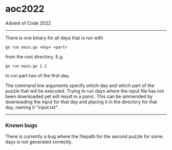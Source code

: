 # aoc2022
Advent of Code 2022

---

There is one binary for all days that is run with 

```
go run main.go <day> <part>
```

from the root directory. E.g.

```
go run main.go 1 2
```

to run part two of the first day.

The command line arguments specify which day and which part of the puzzle that will be executed. Trying to run days where the input file has not been downloaded yet will result in a panic. This can be ammended by downloading the input for that day and placing it in the directory for that day, naming it "input.txt".

---
### Known bugs

There is currently a bug where the filepath for the second puzzle for some days is not generated correctly.
